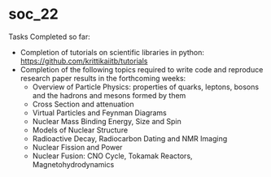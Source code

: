 # soc_22

Tasks Completed so far:
- Completion of tutorials on scientific libraries in python: https://github.com/krittikaiitb/tutorials
- Completion of the following topics required to write code and reproduce research paper results in the forthcoming weeks:
	- Overview of Particle Physics: properties of quarks, leptons, bosons and the hadrons and mesons formed by them
	- Cross Section and attenuation
	- Virtual Particles and Feynman Diagrams
	- Nuclear Mass Binding Energy, Size and Spin
	- Models of Nuclear Structure
	- Radioactive Decay, Radiocarbon Dating and NMR Imaging
	- Nuclear Fission and Power
	- Nuclear Fusion: CNO Cycle, Tokamak Reactors, Magnetohydrodynamics
